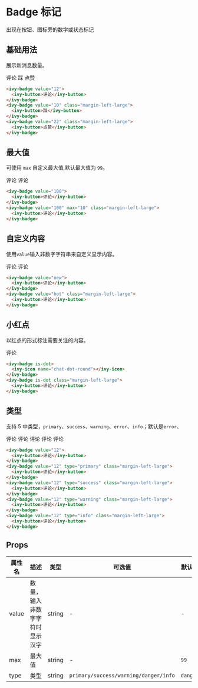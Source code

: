 # Badge 标记

出现在按钮、图标旁的数字或状态标记

## 基础用法

展示新消息数量。

<ivy-badge value="12">
    <ivy-button>评论</ivy-button>
</ivy-badge>
<ivy-badge value="10" class="margin-left-large">
    <ivy-button>踩</ivy-button>
</ivy-badge>
<ivy-badge value="22" class="margin-left-large">
    <ivy-button>点赞</ivy-button>
</ivy-badge>

```html
<ivy-badge value="12">
  <ivy-button>评论</ivy-button>
</ivy-badge>
<ivy-badge value="10" class="margin-left-large">
  <ivy-button>踩</ivy-button>
</ivy-badge>
<ivy-badge value="22" class="margin-left-large">
  <ivy-button>点赞</ivy-button>
</ivy-badge>
```

## 最大值

可使用 `max` 自定义最大值,默认最大值为 `99`。

<ivy-badge value="100">
    <ivy-button>评论</ivy-button>
</ivy-badge>
<ivy-badge value="100" max="10" class="margin-left-large">
    <ivy-button>评论</ivy-button>
</ivy-badge>

```html
<ivy-badge value="100">
  <ivy-button>评论</ivy-button>
</ivy-badge>
<ivy-badge value="100" max="10" class="margin-left-large">
  <ivy-button>评论</ivy-button>
</ivy-badge>
```

## 自定义内容

使用`value`输入非数字字符串来自定义显示内容。

<ivy-badge value="new">
    <ivy-button>评论</ivy-button>
</ivy-badge>
<ivy-badge value="hot" class="margin-left-large">
    <ivy-button>评论</ivy-button>
</ivy-badge>

```html
<ivy-badge value="new">
  <ivy-button>评论</ivy-button>
</ivy-badge>
<ivy-badge value="hot" class="margin-left-large">
  <ivy-button>评论</ivy-button>
</ivy-badge>
```

## 小红点

以红点的形式标注需要关注的内容。

<ivy-badge is-dot>
    <ivy-icon name="chat-dot-round"></ivy-icon>
</ivy-badge>
<ivy-badge is-dot class="margin-left-large">
    <ivy-button>评论</ivy-button>
</ivy-badge>

```html
<ivy-badge is-dot>
  <ivy-icon name="chat-dot-round"></ivy-icon>
</ivy-badge>
<ivy-badge is-dot class="margin-left-large">
  <ivy-button>评论</ivy-button>
</ivy-badge>
```

## 类型

支持 5 中类型，`primary`、`success`、`warning`、`error`、`info`；默认是`error`、

<ivy-badge value="12">
    <ivy-button>评论</ivy-button>
</ivy-badge>
<ivy-badge value="12" type="primary" class="margin-left-large">
    <ivy-button>评论</ivy-button>
</ivy-badge>
<ivy-badge value="12" type="success" class="margin-left-large">
    <ivy-button>评论</ivy-button>
</ivy-badge>
<ivy-badge value="12" type="warning" class="margin-left-large">
    <ivy-button>评论</ivy-button>
</ivy-badge>
<ivy-badge value="12" type="info" class="margin-left-large">
    <ivy-button>评论</ivy-button>
</ivy-badge>

```html
<ivy-badge value="12">
  <ivy-button>评论</ivy-button>
</ivy-badge>
<ivy-badge value="12" type="primary" class="margin-left-large">
  <ivy-button>评论</ivy-button>
</ivy-badge>
<ivy-badge value="12" type="success" class="margin-left-large">
  <ivy-button>评论</ivy-button>
</ivy-badge>
<ivy-badge value="12" type="warning" class="margin-left-large">
  <ivy-button>评论</ivy-button>
</ivy-badge>
<ivy-badge value="12" type="info" class="margin-left-large">
  <ivy-button>评论</ivy-button>
</ivy-badge>
```

## Props

| 属性名 | 描述                           | 类型   | 可选值                                | 默认值   |
| ------ | ------------------------------ | ------ | ------------------------------------- | -------- |
| value  | 数量，输入非数字字符时显示汉字 | string | -                                     | -        |
| max    | 最大值                         | string | -                                     | `99`     |
| type   | 类型                           | string | `primary/success/warning/danger/info` | `danger` |

<style scoped>
.ml-40{
    margin-left: 40px;
}
</style>
